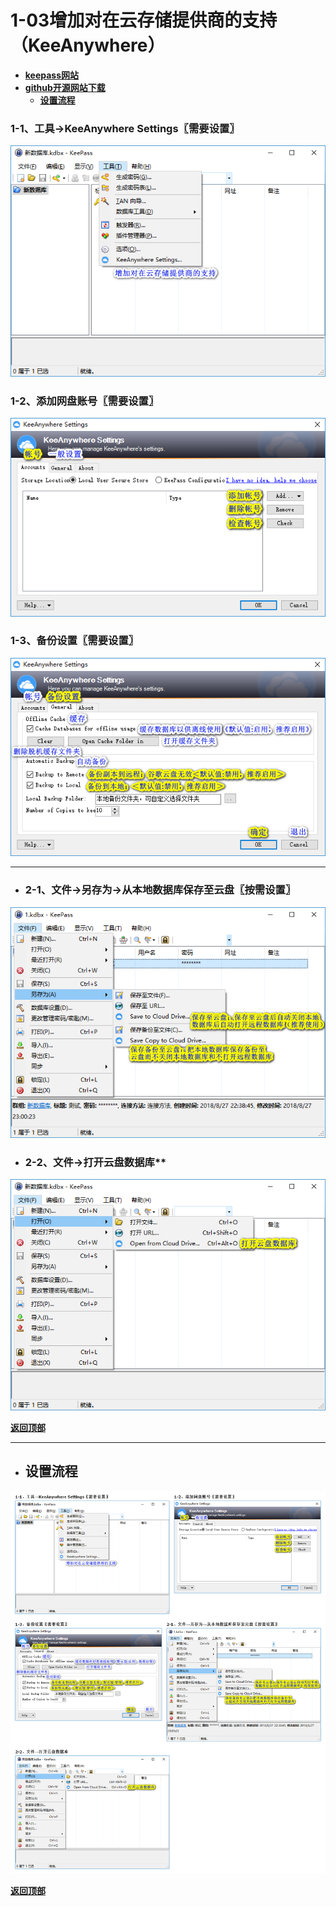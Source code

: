 # <a name="锚点0"></a>1-03增加对在云存储提供商的支持（KeeAnywhere）
- [**keepass网站**](https://keepass.info/plugins.html#keeanywhere)
- [**github开源网站下载**](https://github.com/Kyrodan/KeeAnywhere/releases)
	- <a href="#锚点1">**设置流程**</a>
### 1-1、工具→KeeAnywhere Settings〖需要设置〗
<p align="center"><img src="/图片/1-03增加对在云存储提供商的支持（KeeAnywhere）/1-1、工具→KeeAnywhere Settings〖需要设置〗.png" alt="/图片/1-03增加对在云存储提供商的支持（KeeAnywhere）/1-1、工具→KeeAnywhere Settings〖需要设置〗.png"/></p>

### 1-2、添加网盘账号〖需要设置〗
<p align="center"><img src="/图片/1-03增加对在云存储提供商的支持（KeeAnywhere）/1-2、添加网盘账号〖需要设置〗.png" alt="/图片/1-03增加对在云存储提供商的支持（KeeAnywhere）/1-2、添加网盘账号〖需要设置〗.png"/></p>

### 1-3、备份设置〖需要设置〗
<p align="center"><img src="/图片/1-03增加对在云存储提供商的支持（KeeAnywhere）/1-3、备份设置〖需要设置〗.png" alt="/图片/1-03增加对在云存储提供商的支持（KeeAnywhere）/1-3、备份设置〖需要设置〗.png"/></p>

---
- ### 2-1、文件→另存为→从本地数据库保存至云盘〖按需设置〗
<p align="center"><img src="/图片/1-03增加对在云存储提供商的支持（KeeAnywhere）/2-1、文件→另存为→从本地数据库保存至云盘〖按需设置〗.png" alt="/图片/1-03增加对在云存储提供商的支持（KeeAnywhere）/2-1、文件→另存为→从本地数据库保存至云盘〖按需设置〗.png"/></p>

- ### 2-2、文件→打开云盘数据库**
<p align="center"><img src="/图片/1-03增加对在云存储提供商的支持（KeeAnywhere）/2-2、文件→打开云盘数据库.png" alt="/图片/1-03增加对在云存储提供商的支持（KeeAnywhere）/2-2、文件→打开云盘数据库.png"/></p>

<a name="锚点1"></a><a href="#锚点0">**返回顶部**</a>
______________________________________________________________________________
- ## 设置流程
<p align="center"><img src="/图片/1-03增加对在云存储提供商的支持（KeeAnywhere）/设置流程.png" alt="/图片/1-03增加对在云存储提供商的支持（KeeAnywhere）/设置流程.png"/></p>

<a href="#锚点0">**返回顶部**</a>